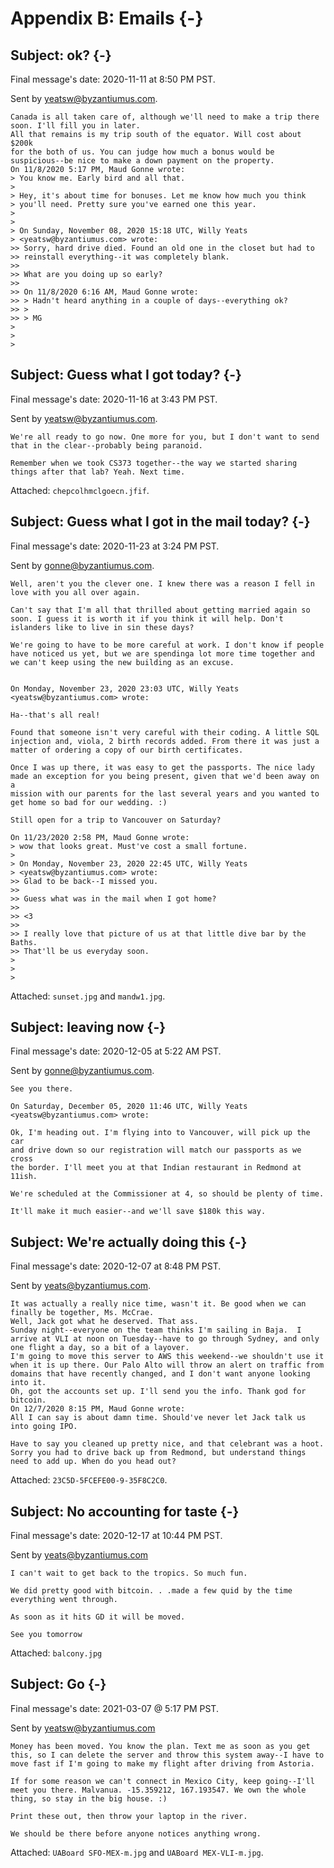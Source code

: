 # Appendix B: Emails {-}

## Subject: ok? {-}

Final message's date: 2020-11-11 at 8:50 PM PST.

Sent by yeatsw@byzantiumus.com.

```
Canada is all taken care of, although we'll need to make a trip there
soon. I'll fill you in later.
All that remains is my trip south of the equator. Will cost about $200k
for the both of us. You can judge how much a bonus would be
suspicious--be nice to make a down payment on the property.
On 11/8/2020 5:17 PM, Maud Gonne wrote:
> You know me. Early bird and all that.
>
> Hey, it's about time for bonuses. Let me know how much you think
> you'll need. Pretty sure you've earned one this year.
>
>
> On Sunday, November 08, 2020 15:18 UTC, Willy Yeats
> <yeatsw@byzantiumus.com> wrote:
>> Sorry, hard drive died. Found an old one in the closet but had to
>> reinstall everything--it was completely blank.
>>
>> What are you doing up so early?
>>
>> On 11/8/2020 6:16 AM, Maud Gonne wrote:
>> > Hadn't heard anything in a couple of days--everything ok?
>> >
>> > MG
>
>
>
```

## Subject: Guess what I got today? {-}

Final message's date: 2020-11-16 at 3:43 PM PST.

Sent by yeatsw@byzantiumus.com.

```
We're all ready to go now. One more for you, but I don't want to send that in the clear--probably being paranoid.

Remember when we took CS373 together--the way we started sharing things after that lab? Yeah. Next time.
```

Attached: `chepcolhmclgoecn.jfif`.

## Subject: Guess what I got in the mail today? {-}

Final message's date: 2020-11-23 at 3:24 PM PST.

Sent by gonne@byzantiumus.com.

```
Well, aren't you the clever one. I knew there was a reason I fell in love with you all over again.

Can't say that I'm all that thrilled about getting married again so soon. I guess it is worth it if you think it will help. Don't islanders like to live in sin these days?

We're going to have to be more careful at work. I don't know if people have noticed us yet, but we are spendinga lot more time together and we can't keep using the new building as an excuse.


On Monday, November 23, 2020 23:03 UTC, Willy Yeats <yeatsw@byzantiumus.com> wrote:
 
Ha--that's all real!

Found that someone isn't very careful with their coding. A little SQL
injection and, viola, 2 birth records added. From there it was just a
matter of ordering a copy of our birth certificates.

Once I was up there, it was easy to get the passports. The nice lady
made an exception for you being present, given that we'd been away on a
mission with our parents for the last several years and you wanted to
get home so bad for our wedding. :)

Still open for a trip to Vancouver on Saturday?

On 11/23/2020 2:58 PM, Maud Gonne wrote:
> wow that looks great. Must've cost a small fortune.
>
> On Monday, November 23, 2020 22:45 UTC, Willy Yeats
> <yeatsw@byzantiumus.com> wrote:
>> Glad to be back--I missed you.
>>
>> Guess what was in the mail when I got home?
>>
>> <3
>>
>> I really love that picture of us at that little dive bar by the Baths.
>> That'll be us everyday soon.
>
>
>
```

Attached: `sunset.jpg` and `mandw1.jpg`.

## Subject: leaving now {-}

Final message's date: 2020-12-05 at 5:22 AM PST.

Sent by gonne@byzantiumus.com.

```
See you there.

On Saturday, December 05, 2020 11:46 UTC, Willy Yeats <yeatsw@byzantiumus.com> wrote:
 
Ok, I'm heading out. I'm flying into to Vancouver, will pick up the car
and drive down so our registration will match our passports as we cross
the border. I'll meet you at that Indian restaurant in Redmond at 11ish.

We're scheduled at the Commissioner at 4, so should be plenty of time.

It'll make it much easier--and we'll save $180k this way.
```

## Subject: We're actually doing this {-}

Final message's date: 2020-12-07 at 8:48 PM PST.

Sent by yeats@byzantiumus.com.

```
It was actually a really nice time, wasn't it. Be good when we can finally be together, Ms. McCrae.
Well, Jack got what he deserved. That ass. 
Sunday night--everyone on the team thinks I'm sailing in Baja.  I arrive at VLI at noon on Tuesday--have to go through Sydney, and only one flight a day, so a bit of a layover.
I'm going to move this server to AWS this weekend--we shouldn't use it when it is up there. Our Palo Alto will throw an alert on traffic from domains that have recently changed, and I don't want anyone looking into it.
Oh, got the accounts set up. I'll send you the info. Thank god for bitcoin.
On 12/7/2020 8:15 PM, Maud Gonne wrote:
All I can say is about damn time. Should've never let Jack talk us into going IPO.

Have to say you cleaned up pretty nice, and that celebrant was a hoot. Sorry you had to drive back up from Redmond, but understand things need to add up. When do you head out?
```

Attached: `23C5D-5FCEFE00-9-35F8C2C0`.

## Subject: No accounting for taste {-}

Final message's date: 2020-12-17 at 10:44 PM PST.

Sent by yeats@byzantiumus.com

```
I can't wait to get back to the tropics. So much fun.

We did pretty good with bitcoin. . .made a few quid by the time 
everything went through.

As soon as it hits GD it will be moved.

See you tomorrow
```

Attached: `balcony.jpg`

## Subject: Go {-}

Final message's date: 2021-03-07 @ 5:17 PM PST.

Sent by yeatsw@byzantiumus.com

```
Money has been moved. You know the plan. Text me as soon as you get 
this, so I can delete the server and throw this system away--I have to 
move fast if I'm going to make my flight after driving from Astoria.

If for some reason we can't connect in Mexico City, keep going--I'll 
meet you there. Malvanua. -15.359212, 167.193547. We own the whole 
thing, so stay in the big house. :)

Print these out, then throw your laptop in the river.

We should be there before anyone notices anything wrong.
```

Attached: `UABoard SFO-MEX-m.jpg` and `UABoard MEX-VLI-m.jpg`.
